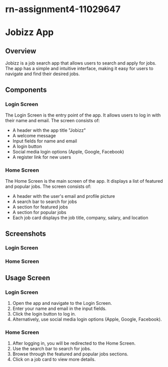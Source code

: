 # rn-assignment4-11029647
 # Jobizz App
 ## Overview
 Jobizz is a job search app that allows users to search and apply for jobs. The app has a simple and intuitive interface, making it easy for users to navigate and find their desired jobs.

 ## Components

 ### Login Screen
 The Login Screen is the entry point of the app. It allows users to log in with their name and email. The screen consists of:
 * A header with the app title "Jobizz"
 * A welcome message
 * Input fields for name and email
 * A login button
 * Social media login options (Apple, Google, Facebook)
 * A register link for new users

### Home Screen
The Home Screen is the main screen of the app. It displays a list of featured and popular jobs. The screen consists of:

* A header with the user's email and profile picture
* A search bar to search for jobs
* A section for featured jobs
* A section for popular jobs
* Each job card displays the job title, company, salary, and location

## Screenshots
### Login Screen
### Home Screen

## Usage Screen
### Login Screen
1. Open the app and navigate to the Login Screen.
2. Enter your name and email in the input fields.
3. Click the login button to log in.
4. Alternatively, use social media login options (Apple, Google, Facebook).

### Home Screen
1. After logging in, you will be redirected to the Home Screen.
2. Use the search bar to search for jobs.
3. Browse through the featured and popular jobs sections.
4. Click on a job card to view more details.


